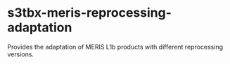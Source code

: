# s3tbx-meris-reprocessing-adaptation
Provides the adaptation of MERIS L1b products with different reprocessing versions.
